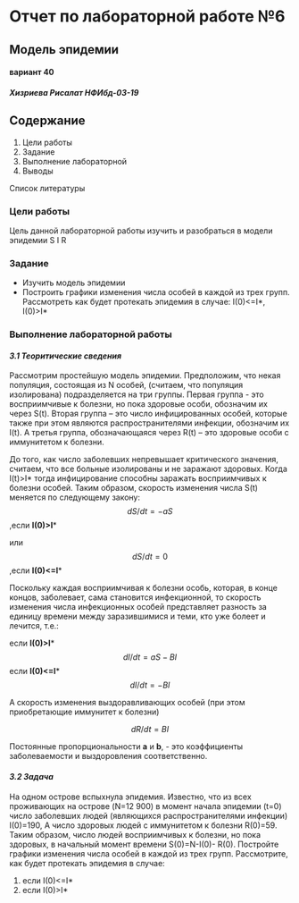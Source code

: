 # **Отчет по лабораторной работе №6**
## **Модель эпидемии**
#### вариант 40
#### *Хизриева Рисалат НФИбд-03-19*



## **Содержание**
1. Цели работы
2. Задание
3. Выполнение лабораторной
4. Выводы

Список литературы

### **Цели работы**
Цель данной лабораторной работы изучить и разобраться в модели эпидемии S I R

### **Задание**
* Изучить модель эпидемии
* Построить графики изменения числа особей в каждой из трех групп. Рассмотреть как будет протекать эпидемия в случае: I(0)<=I*, I(0)>I*

### **Выполнение лабораторной работы**
#### *3.1 Теоритические сведения*
Рассмотрим простейшую модель эпидемии. Предположим, что некая
популяция, состоящая из N особей, (считаем, что популяция изолирована)
подразделяется на три группы. Первая группа - это восприимчивые к болезни, но
пока здоровые особи, обозначим их через S(t). Вторая группа – это число
инфицированных особей, которые также при этом являются распространителями
инфекции, обозначим их I(t). А третья группа, обозначающаяся через R(t) – это
здоровые особи с иммунитетом к болезни.

До того, как число заболевших непревышает критического значения, считаем, что все больные изолированы и не заражают здоровых. Когда I(t)>I*
тогда инфицирование способны заражать восприимчивых к болезни особей.
Таким образом, скорость изменения числа S(t) меняется по следующему
закону: $$dS/dt= -aS$$ ,если **I(0)>I***

или
$$dS/dt= 0$$ 
,если **I(0)<=I***

Поскольку каждая восприимчивая к болезни особь, которая, в конце концов,
заболевает, сама становится инфекционной, то скорость изменения числа
инфекционных особей представляет разность за единицу времени между
заразившимися и теми, кто уже болеет и лечится, т.е.:

если **I(0)>I*** $$dI/dt= aS - BI$$ 
если **I(0)<=I***
$$dI/dt= -BI$$

А скорость изменения выздоравливающих особей (при этом приобретающие
иммунитет к болезни)

$$dR/dt= BI$$

Постоянные пропорциональности
**a** и **b**, - это коэффициенты заболеваемости
и выздоровления соответственно.
#### *3.2 Задача*
На одном острове вспыхнула эпидемия. Известно, что из всех проживающих
на острове (N=12 900) в момент начала эпидемии (t=0) число заболевших людей
(являющихся распространителями инфекции) I(0)=190, А число здоровых людей с
иммунитетом к болезни R(0)=59. Таким образом, число людей восприимчивых к
болезни, но пока здоровых, в начальный момент времени S(0)=N-I(0)- R(0).
Постройте графики изменения числа особей в каждой из трех групп.
Рассмотрите, как будет протекать эпидемия в случае: 

1. если I(0)<=I*
2. если I(0)>I*